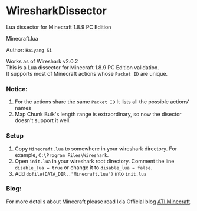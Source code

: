 # WiresharkDissector
Lua dissector for Minecraft 1.8.9 PC Edition

Minecraft.lua

Author: ```Haiyang Si```
 
Works as of Wireshark v2.0.2  
This is a Lua dissector for Minecraft 1.8.9 PC Edition validation.   
It supports most of Minecraft actions whose ```Packet ID``` are unique.    
 
### Notice:   
1. For the actions share the same ```Packet ID``` It lists all the possible actions' names   
2. Map Chunk Bulk's length range is extraordinary, so now the disector doesn't support it well.    

### Setup        
1. Copy ```Minecraft.lua``` to somewhere in your wireshark directory. For example, ```C:\Program Files\Wireshark```.      
2. Open ```init.lua``` in your wireshark root directory. Comment the line ```disable_lua = true``` or change it to ```disable_lua = false```.      
3. Add ```dofile(DATA_DIR.."Minecraft.lua")``` into ```init.lua```

### Blog:     
For more details about Minecraft please read Ixia Official blog [ATI Minecraft](https://www.ixiacom.com/company/blog/ati-minecraft).
